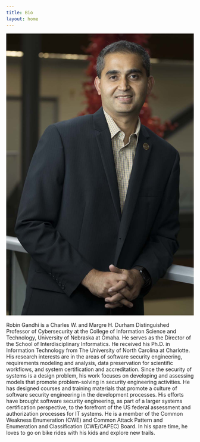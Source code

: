 ```yaml
---
title: Bio
layout: home
---
```


![img](img/robin.jpg) 

Robin Gandhi is a Charles W. and Margre H. Durham Distinguished Professor of Cybersecurity at the College of Information Science and Technology, University of Nebraska at Omaha. He serves as the Director of the School of Interdisciplinary Informatics. He received his Ph.D. in Information Technology from The University of North Carolina at Charlotte. His research interests are in the areas of software security engineering, requirements modeling and analysis, data preservation for scientific workflows, and system certification and accreditation. Since the security of systems is a design problem, his work focuses on developing and assessing models that promote problem-solving in security engineering activities. He has designed courses and training materials that promote a culture of software security engineering in the development processes. His efforts have brought software security engineering, as part of a larger systems certification perspective, to the forefront of the US federal assessment and authorization processes for IT systems. He is a member of the Common Weakness Enumeration (CWE) and Common Attack Pattern and Enumeration and Classification (CWE/CAPEC) Board. In his spare time, he loves to go on bike rides with his kids and explore new trails. 
